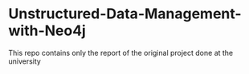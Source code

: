 # Unstructured-Data-Management-with-Neo4j
This repo contains only the report of the original project done at the university
